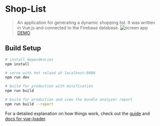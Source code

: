 # Shop-List

> An application for generating a dynamic shopping list. It was written in Vue.js and connected to the Firebase database. 
> <img src="https://rpodraza.pl/img/projekty/shop-list-app.png" alt="screen app" />
> <a href="http://zakupy.tk">DEMO</a>

## Build Setup

``` bash
# install dependencies
npm install

# serve with hot reload at localhost:8080
npm run dev

# build for production with minification
npm run build

# build for production and view the bundle analyzer report
npm run build --report
```

For a detailed explanation on how things work, check out the [guide](http://vuejs-templates.github.io/webpack/) and [docs for vue-loader](http://vuejs.github.io/vue-loader).
